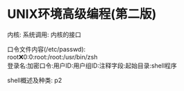 # UNIX环境高级编程(第二版)

内核: 
系统调用: 内核的接口

口令文件内容(/etc/passwd):  
root:x:0:0:root:/root:/usr/bin/zsh  
登录名:加密口令:用户ID:用户组ID:注释字段:起始目录:shell程序  

shell概述及种类: p2



